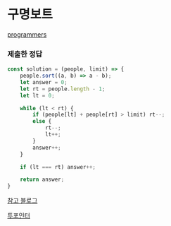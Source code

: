 # 구명보트

[programmers](https://programmers.co.kr/learn/courses/30/lessons/42885)

### 제출한 정답
```js
const solution = (people, limit) => {
    people.sort((a, b) => a - b);
    let answer = 0;
    let rt = people.length - 1;
    let lt = 0;

    while (lt < rt) {
        if (people[lt] + people[rt] > limit) rt--;
        else {
            rt--;
            lt++;
        }
        answer++;
    }

    if (lt === rt) answer++;

    return answer;
}
```


[참고 블로그](https://m.blog.naver.com/dlaxodud2388/222652222328)

[투포인터](https://butter-shower.tistory.com/226)